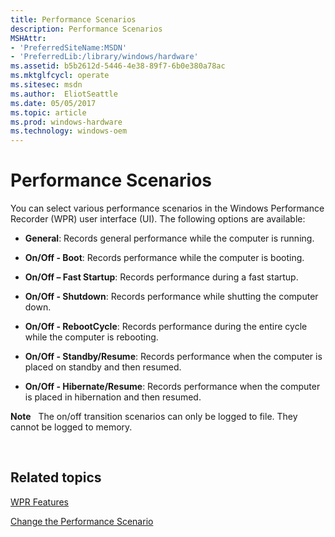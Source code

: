```yaml
---
title: Performance Scenarios
description: Performance Scenarios
MSHAttr:
- 'PreferredSiteName:MSDN'
- 'PreferredLib:/library/windows/hardware'
ms.assetid: b5b2612d-5446-4e38-89f7-6b0e380a78ac
ms.mktglfcycl: operate
ms.sitesec: msdn
ms.author:  EliotSeattle
ms.date: 05/05/2017
ms.topic: article
ms.prod: windows-hardware
ms.technology: windows-oem
---
```


# Performance Scenarios


You can select various performance scenarios in the Windows Performance Recorder (WPR) user interface (UI). The following options are available:

-   **General**: Records general performance while the computer is running.

-   **On/Off - Boot**: Records performance while the computer is booting.

-   **On/Off – Fast Startup**: Records performance during a fast startup.

-   **On/Off - Shutdown**: Records performance while shutting the computer down.

-   **On/Off - RebootCycle**: Records performance during the entire cycle while the computer is rebooting.

-   **On/Off - Standby/Resume**: Records performance when the computer is placed on standby and then resumed.

-   **On/Off - Hibernate/Resume**: Records performance when the computer is placed in hibernation and then resumed.

**Note**  
The on/off transition scenarios can only be logged to file. They cannot be logged to memory.

 

## Related topics


[WPR Features](wpr-features.md)

[Change the Performance Scenario](change-the-performance-scenario.md)

 

 







